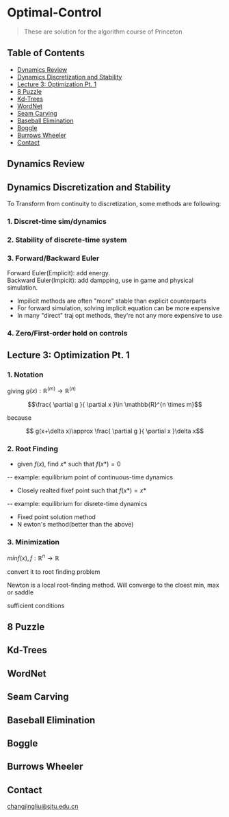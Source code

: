 # Optimal-Control
> These are solution for the algorithm course of Princeton
## Table of Contents
* [Dynamics Review](#dynamics-review)
* [Dynamics Discretization and Stability](#dynamics-discretization-and-stability)
* [Lecture 3: Optimization Pt. 1](#lecture-3-optimization-pt-1)
* [8 Puzzle](#8-puzzle)
* [Kd-Trees](#kd-trees)
* [WordNet](#wordnet)
* [Seam Carving](#seam-carving)
* [Baseball Elimination](#baseball-elimination)
* [Boggle](#boggle)
* [Burrows Wheeler](#burrows-wheeler)
* [Contact](#contact)
<!-- * [License](#license) -->


## Dynamics Review
## Dynamics Discretization and Stability
To Transform from continuity to discretization, some methods are following:<br/>
### 1. Discret-time sim/dynamics  <br/>

### 2. Stability of discrete-time system<br/>

### 3. Forward/Backward Euler<br/>

Forward Euler(Emplicit): add energy.  <br/>
Backward Euler(Impicit): add dampping, use in game and physical simulation.  <br/>
- Impilicit methods are often "more" stable than explicit counterparts
- For forward simulation, solving implicit equation can be more expensive
- In many "direct" traj opt methods, they're not any more expensive to use

### 4. Zero/First-order hold on controls <br/>

## Lecture 3: Optimization Pt. 1
### 1. Notation

giving $g(x):\mathbb{R}^{(m)}\rightarrow\mathbb{R}^{(n)}$

$$\frac{ \partial g }{ \partial x }\in \mathbb{R}^{n \times m}$$

because

$$ g(x+\delta x)\approx \frac{ \partial g }{ \partial x }\delta x$$


### 2. Root Finding
- given $f(x)$, find $x*$ such that $f(x*)=0$ 

-- example: equilibrium point of continuous-time dynamics

- Closely realted fixef point such that $f(x*)=x*$

-- example: equilibrium for disrete-time dynamics
- Fixed point solution method
- N ewton's method(better than the above)

### 3. Minimization
$min f(x),f: \mathbb{R}^{n} \rightarrow \mathbb{R}$

convert it to root finding problem

Newton is a local root-finding method. Will converge to the cloest min, max or saddle

sufficient conditions

## 8 Puzzle
## Kd-Trees
## WordNet
## Seam Carving
## Baseball Elimination
## Boggle
## Burrows Wheeler
<!-- You don't have to answer all the questions - just the ones relevant to your project. -->

## Contact
changjingliu@sjtu.edu.cn


<!-- Optional -->
<!-- ## License -->
<!-- This project is open source and available under the [... License](). -->

<!-- You don't have to include all sections - just the one's relevant to your project -->
